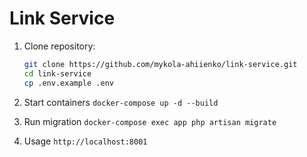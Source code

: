 # Link Service

1. Clone repository:

   ```bash
   git clone https://github.com/mykola-ahiienko/link-service.git
   cd link-service
   cp .env.example .env
 2. Start containers
 ```docker-compose up -d --build```
 3. Run migration ```docker-compose exec app php artisan migrate```
4. Usage ```http://localhost:8001```
 

